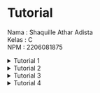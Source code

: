 # Tutorial

Nama : Shaquille Athar Adista </br>
Kelas : C </br>
NPM : 2206081875

<details>
<summary>Tutorial 1</summary>

### Reflection 1

Setelah mencoba lab satu saya menyadari bahwa pemahaman saya menggunakan Spring Boot masih kurang, dikarenakan saya baru pertama kali menggunakan Spring Boot. </br>

Saya sudah mencoba untuk menerapkan clean code pada code yang telah saya buat, namun kemungkinan penerapan clean code saya terapkan masih memiliki kekurangan.

Clean code yang sudah diterapkan:
- Nama variabel yang jelas dan self-explained.
- Nama fungsi yang jelas dan self-explained.
- Fungsi yang hanya melakukan satu tugas (tugas yang sederhana).
- Error handling, saya sudah menerapkan beberapa error handling pada kode saya.
- Saya sudah menerapkan OOP dan juga interface agar kode yang saya buat lebih terstruktur dan rapi.

Secure code yang sudah saya terapkan (Saya kurang yakin apakah ini termasuk secure code):
- Menerapkan post untuk create product, edit product, dan delete product

Kekurangan code saya terdapat pada fungsi edit dan delete yang masih menggunakan metode post, seharusnya edit bisa menggunakan metode put dan delete bisa menggunakan metode delete.


### Reflection 2



1. Unit test memiliki fungsi untuk melakukan pengecekan apakah kode kita berjalan secara semestinya. Unit test menurut saya sangat berguna dikarenakan jika kita mengganti-ganti kode, kita bisa melakukan pengecekan secara otomatis dan cepat.  Kita bisa mengutamakan membuat unit test yang memeriksa hal-hal yang signifikan dalam kode, setelah hal signifikan selesai diperiksa barulah kita fokus membuat unit test yang fokus ke hal-hal detail. Menurut saya untuk membuat unit test yang bisa cover 100% kode kita sangatlah sulit dan membuang-buang banyak waktu . Selain itu, walaupun kita berhasil membuat unit test yang sudah cover 100% keseluruhan kode, tidak menjamin bahwa kode tersebut akan bebas dari bug karena mungkin saja ada edge case yang kita lewatkan. Setelah saya baca dari google, unit test yang optimal adalah unit test yang bisa cover 70-80% code kita.


2. Dikarenakan fuctional testnya memiliki setup prosedur dan variable yang sama maka akan menyebabkan code menjadi kurang clean dikarenakan adanya redundant dan duplikasi, seharusnya kita bisa menyatukan kode-kode tersebut dalam satu file atau melakukan extend class dari class yang ada pada CreateProductFunctionalTest.java agar tidak terjadi redundant dan duplikasi. Selain itu, juga ada kemungkinan masalah pemeliharaan dikarenakan kode yang mirip dapat membuat kita mengalami kebingungan.
</details>

<details>
    <summary>Tutorial 2</summary>

### Reflection

Code coverage

![image](https://github.com/AtharAdista/tutorial-1/assets/117746860/2f93209a-2e7c-4935-9456-7b86b46f53d9)


Ada beberapa masalah kode yang dideteksi oleh sonarcloud, berikut kode yang saya perbaiki demi meningkatkan kualitas kode saya
- Dalam penamaan fungsi harus menggunakan camel case, namun ada beberapa fungsi saya yang tidak menerapkan hal ini. Setelah menerima code quality dari sonarcloud akhirnya saya memperbaiki masalah ini (misalnya mengganti method HomePage menjadi homePage)
- Consistency (Add description to table tag). Masalah kedua dari kode saya yang dilaporkan oleh sonarcloud adalah harus memakai description jika menggunakan tag `<table>`. Untuk memperbaiki masalah ini, saya menambahkan deskripsi ke dalam table saya.
- Saya juga memperbaiki beberapa penamaan file HTML saya, dikarenakan ternyata jika deploy di koyeb, maka file html akan menjadi case sensitive.

Strategi saya untuk memperbaiki kualitas kode saya adalah dengan memanfaatkan sonarcloud, yang mana dengan menggunakan sonarcloud, maka kita akan tahu beberapa masalah pada kode kita dan cara mengimprove kode tersebut.

Menurut saya, kode saya sudah menerapkan CI/CD, namun mungkin penggunaannya masih belum maksimal, alasan saya mengatakan mengapa kode saya sudah menerapkan CI/CD adalah dikarenakan kode saya sudah menggunakan gradle yang mana membuat proyek java tanpa perlu compile secara manual satu persatu. Selain itu, saya sudah menerapkan penggunaan github action (ci.yml) untuk melakukan pengetesan kode secara otomatis setiap melakukan push ataupun pull ke repo github dan saya juga menggunakan beberapa tool yang dapat mengecek kualitas kode (scorecard.yml dan sonarcloud.yml) secara otomatis ketika saya melakukan push ataupun pull ke repo github. Dalam melakukan deploy, proses deploy akan terjadi secara otomatis setiap saya melakukan push ataupun pull ke repo github saya.
</details>

<details>
    <summary>
        Tutorial 3
    </summary>

1. Pada proyek ini, saya menerapkan SOLID principle
   - SRP (Single responsiblity principle), prinsip ini memiliki arti bahwa sebuah class cuman boleh melakukan satu pekerjaan saja. Contoh penerapan SRP dalam proyek saya adalah memisahkan antara ProductController dengan CarController dalam file yang berbeda karena tugas mereka yang berbeda.
   - OCP (Open-closed principle), prinsip ini memiliki arti bahwa sistem perangkat lunak (kelas, modul, fungsi, dll) harus terbuka untuk perluasan tetapi tertutup untuk modifikasi.Contoh penerapannya pada proyek ini adalah dengan membuat `CarService`, sehingga jika kita nantinya ingin membuat jenis `car` baru, kita bisa implement `CarService` yang sudah tersedia. 
   - LSP (Liskov Substitution Principle), prinsip ini memiliki arti bahwa objek dari suatu kelas harus dapat diganti dengan objek dari kelas induknya tanpa mengganggu kebenaran program. Pada proyek ini diterapkan saat kita mengganti kelas `CarServiceImpl` dengan `CarService` pada `CarController` maka tidak akan terjadi error.
   - ISP (Interface Segregation Principle), prinsip ini memiliki arti bahwa interface yang besar dapat dipecah-pecah ke interface yang lebih kecil sehingga tidak perlu memaksa membuat suatu method yang tidak relevan bagi kelas tersebut. Dalam proyek ini sudah diterapkan dengan membuat `CarService` yang hanya berfokus untuk `car` saja, sehingga nantinya kita bisa membuat method yang spesifik untuk car saja.
   - DIP (Dependency Inversion Principle), prinsip ini memiliki arti bahwa modul tingkat tinggi tidak boleh tergantung pada modul tingkat rendah, tetapi harus bergantung pada abstraksi. Pada proyek ini diterapkan dengan memanggil kelas `CarService` bukan kelas `CarServiceImpl` pada `CarController`


2. Keuntungan penerapan SOLID principle
   - Kode akan lebih clean dan terstruktur, penerapan SRP membuat saya memisahkan CarController dan ProductController dalam file yang berbeda sehingga akan membuat kode menjadi lebih mudah dipahami, penerapan ISP juga membuat interface menjadi lebih spesifik contohnya pada penerapan `CarService`.
   - Kode akan fleksibel, penerapan OCP membuat kita dapat membuat fitur baru tanpa memodifikasi kode yang sudah ada contohnya seperti penerapan interface pada `CarService`, dengan adanya `CarService` nantinya kita dapat membuat suatu fitur baru tanpa perlu merubah kelas yang sudah ada, penerapan LSP membuat kita dapat mengganti suatu kelas dengan kelas turunannya tanpa menyebabkan kesalahan. Selain itu, dengan penerapan DIP kita dapat mengurangi ketergantungan antar kode, jadinya kita dapat dengan mudah menerapkan fitur baru tanpa menyebabkan adanya kesalahan.


3. Kekurangan jika tidak menerapkan SOLID princile
   - Kode akan sulit di maintain, contoh dari kasus ini adalah ketika kita tidak menerapkan pemisahan antara CarController dan ProductController dalam file yang berbeda. Jika kita menyatukan dua kelas tersebut dalam file yang sama, maka nantinya kita akan mengalami kebingungan karena dalam satu file terdapat kelas berbeda yang tujuannya berbeda.
   - Kode akan sulit di pahami, contoh dari kasus ini adalah ketika tidak menerapkan DIP, maka kode akan memiliki ketergantungan yang tinggi, selain itu tidak menerapkan SRP akan membuat kode sulit dipahami karena ada kemungkinan bahwa ada class yang memiliki tugas yang sangat banyak.
   - Kode kurang fleksibel, dengan tidak menerapkan prinsip LSP dan OCP maka kode kita akan rentan terhadap perubahan dan sulit diperluas dikarenakan adanya potensi error.
   - Kode akan kurang relevan, dengan tidak menerapkan prinsip ISP maka kode kita akan memiliki banyak sekali method-method yang tidak relevan.
</details>

<details>

   <summary>
      Tutorial 4
   </summary>

1. Menurut saya alur TTD yang sudah diajarkan cukup berguna dikarenakan nantinya kita dapat membuat kode yang aman dan mudah di maintain. Dengan menerapkan TTD kita juga dapat memastikan bahwa kode yang dihasilkan diuji secara menyeluruh sehingga mengurangi kemungkinan terkena bug. Penerapan TTD juga membuat kita memecah kode ke unit-unit kecil yang dapat diuji secara terpisah sehingga akan memudahkan pemeliharaan dan pengembangan. Selain itu, walaupun TTD terkesan lambat di awal karena penulisan tes, namun TTD dapat meningkatkan produktivitas secara keseluruhan dengan mengurangi waktu yang dihabiskan untuk mencari bug yang ada pada kode kita nantinya. TTD juga tidak hanya membantu selama proses pengembangan dan pemeliharaan, tetapi juga membantu ketika kita menambahkan fitur baru. Pengujian yang sudah dibuat akan membantu kita memastikan bahwa fitur lama tetap berfungsi dengan baik setelah kita menambahkan fitur baru.


2. Menurut saya, unit test yang sudah saya buat sudah mengikuti F.I.R.S.T principle
   - Fast : unit test saya berjalan dengan cepat sehingga tidak mengganggu workflow saya.
   - Isolated : unit test saya sudah independen satu sama lain, sehingga hasil dari satu pengujian tidak memengaruhi hasil pengujian lainnya. Saya juga sudah menerapkan setUp. Tapi selanjutnya mungkin saya harus menerapkan beberapa teknik lagi agar kode saya lebih isolated, seperti menerapkan tearDown
   - Repeatable : Dikarenakan saya sudah menerapkan prinsip isolated maka unit test yang sudah dibuat juga selalu memberikan hasil yang konsisten walaupun terus diulang berkali-kali.
   - Self-validating : Saya sudah menerapkan assertions dalam unit test saya sehingga laporan hasil unit test saya erbilang cukup jelas dalam memberitahu apakah pengujian berhasil atau gagal.
   - Thorough : Unit test yang sudah dibuat juga sudah mengcover seluruh happy dan unhappy path.

</details>
